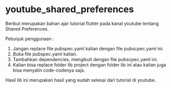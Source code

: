 # youtube_shared_preferences

Berikut merupakan bahan ajar tutorial flutter pada kanal youtube tentang Shared Preferences.

Petunjuk penggunaan :

1. Jangan replace file pubspec.yaml kalian dengan file pubscpec.yaml ini.
2. Buka file pubspec.yaml kalian.
3. Tambahkan dependencies, mengikuti dengan file pubscpec.yaml ini.
4. Kalian bisa replace folder lib project dengan folder lib ini atau kalian juga bisa menyalin code-codenya saja.


Hasil lib ini merupakan hasil yang sudah selesai dari tutorial di youtube.
